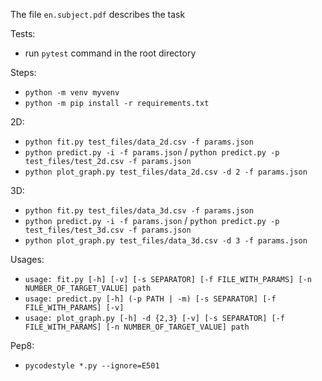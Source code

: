 The file `en.subject.pdf` describes the task

Tests:
- run `pytest` command in the root directory

Steps:
- `python -m venv myvenv`
- `python -m pip install -r requirements.txt`

2D:
- `python fit.py test_files/data_2d.csv -f params.json`
- `python predict.py -i -f params.json` / `python predict.py -p test_files/test_2d.csv -f params.json`
- `python plot_graph.py test_files/data_2d.csv -d 2 -f params.json`

3D:
- `python fit.py test_files/data_3d.csv -f params.json`
- `python predict.py -i -f params.json` / `python predict.py -p test_files/test_3d.csv -f params.json`
- `python plot_graph.py test_files/data_3d.csv -d 3 -f params.json`

Usages:
- `usage: fit.py [-h] [-v] [-s SEPARATOR] [-f FILE_WITH_PARAMS] [-n NUMBER_OF_TARGET_VALUE] path`
- `usage: predict.py [-h] (-p PATH | -m) [-s SEPARATOR] [-f FILE_WITH_PARAMS] [-v]`
- `usage: plot_graph.py [-h] -d {2,3} [-v] [-s SEPARATOR] [-f FILE_WITH_PARAMS] [-n NUMBER_OF_TARGET_VALUE] path`

Pep8:
- `pycodestyle *.py --ignore=E501`
